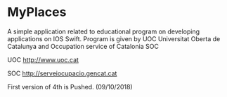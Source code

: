 # MyPlaces
A simple application related to educational program on developing applications
on IOS Swift. Program is given by UOC Universitat Oberta de Catalunya and 
Occupation service of Catalonia SOC

UOC 
http://www.uoc.cat

SOC 
http://serveiocupacio.gencat.cat


First version of 4th is Pushed. (09/10/2018)



